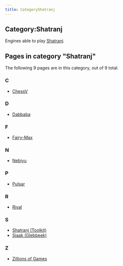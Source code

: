 ```yaml
---
title: CategoryShatranj
---
```

## Category:Shatranj



Engines able to play [Shatranj](Shatranj "Shatranj").

## Pages in category "Shatranj"

The following 9 pages are in this category, out of 9 total.

### C

- [ChessV](ChessV "ChessV")

### D

- [Dabbaba](Dabbaba "Dabbaba")

### F

- [Fairy-Max](Fairy-Max "Fairy-Max")

### N

- [Nebiyu](Nebiyu "Nebiyu")

### P

- [Pulsar](Pulsar "Pulsar")

### R

- [Rival](Rival "Rival")

### S

- [Shatranj (Toolkit)](</Shatranj_(Toolkit)> "Shatranj (Toolkit)")
- [Sjaak (Glebbeek)](</Sjaak_(Glebbeek)> "Sjaak (Glebbeek)")

### Z

- [Zillions of Games](Zillions_of_Games "Zillions of Games")

